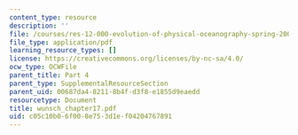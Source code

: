 ```yaml
---
content_type: resource
description: ''
file: /courses/res-12-000-evolution-of-physical-oceanography-spring-2007/c05c10b06f008e753d1ef04204767891_wunsch_chapter17.pdf
file_type: application/pdf
learning_resource_types: []
license: https://creativecommons.org/licenses/by-nc-sa/4.0/
ocw_type: OCWFile
parent_title: Part 4
parent_type: SupplementalResourceSection
parent_uid: 00687da4-8211-8b4f-d3f8-e1855d9eaedd
resourcetype: Document
title: wunsch_chapter17.pdf
uid: c05c10b0-6f00-8e75-3d1e-f04204767891
---
```

